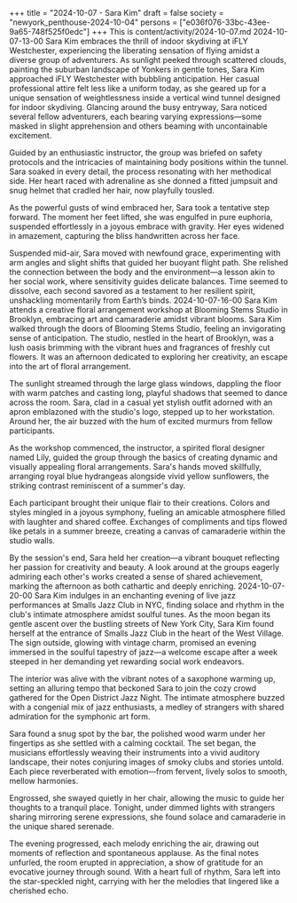 +++
title = "2024-10-07 - Sara Kim"
draft = false
society = "newyork_penthouse-2024-10-04"
persons = ["e036f076-33bc-43ee-9a65-748f525f0edc"]
+++
This is content/activity/2024-10-07.md
2024-10-07-13-00
Sara Kim embraces the thrill of indoor skydiving at iFLY Westchester, experiencing the liberating sensation of flying amidst a diverse group of adventurers.
As sunlight peeked through scattered clouds, painting the suburban landscape of Yonkers in gentle tones, Sara Kim approached iFLY Westchester with bubbling anticipation. Her casual professional attire felt less like a uniform today, as she geared up for a unique sensation of weightlessness inside a vertical wind tunnel designed for indoor skydiving. Glancing around the busy entryway, Sara noticed several fellow adventurers, each bearing varying expressions—some masked in slight apprehension and others beaming with uncontainable excitement.

Guided by an enthusiastic instructor, the group was briefed on safety protocols and the intricacies of maintaining body positions within the tunnel. Sara soaked in every detail, the process resonating with her methodical side. Her heart raced with adrenaline as she donned a fitted jumpsuit and snug helmet that cradled her hair, now playfully tousled.

As the powerful gusts of wind embraced her, Sara took a tentative step forward. The moment her feet lifted, she was engulfed in pure euphoria, suspended effortlessly in a joyous embrace with gravity. Her eyes widened in amazement, capturing the bliss handwritten across her face.

Suspended mid-air, Sara moved with newfound grace, experimenting with arm angles and slight shifts that guided her buoyant flight path. She relished the connection between the body and the environment—a lesson akin to her social work, where sensitivity guides delicate balances. Time seemed to dissolve, each second savored as a testament to her resilient spirit, unshackling momentarily from Earth’s binds.
2024-10-07-16-00
Sara Kim attends a creative floral arrangement workshop at Blooming Stems Studio in Brooklyn, embracing art and camaraderie amidst vibrant blooms.
Sara Kim walked through the doors of Blooming Stems Studio, feeling an invigorating sense of anticipation. The studio, nestled in the heart of Brooklyn, was a lush oasis brimming with the vibrant hues and fragrances of freshly cut flowers. It was an afternoon dedicated to exploring her creativity, an escape into the art of floral arrangement.

The sunlight streamed through the large glass windows, dappling the floor with warm patches and casting long, playful shadows that seemed to dance across the room. Sara, clad in a casual yet stylish outfit adorned with an apron emblazoned with the studio's logo, stepped up to her workstation. Around her, the air buzzed with the hum of excited murmurs from fellow participants.

As the workshop commenced, the instructor, a spirited floral designer named Lily, guided the group through the basics of creating dynamic and visually appealing floral arrangements. Sara's hands moved skillfully, arranging royal blue hydrangeas alongside vivid yellow sunflowers, the striking contrast reminiscent of a summer's day.

Each participant brought their unique flair to their creations. Colors and styles mingled in a joyous symphony, fueling an amicable atmosphere filled with laughter and shared coffee. Exchanges of compliments and tips flowed like petals in a summer breeze, creating a canvas of camaraderie within the studio walls.

By the session's end, Sara held her creation—a vibrant bouquet reflecting her passion for creativity and beauty. A look around at the groups eagerly admiring each other's works created a sense of shared achievement, marking the afternoon as both cathartic and deeply enriching.
2024-10-07-20-00
Sara Kim indulges in an enchanting evening of live jazz performances at Smalls Jazz Club in NYC, finding solace and rhythm in the club's intimate atmosphere amidst soulful tunes.
As the moon began its gentle ascent over the bustling streets of New York City, Sara Kim found herself at the entrance of Smalls Jazz Club in the heart of the West Village. The sign outside, glowing with vintage charm, promised an evening immersed in the soulful tapestry of jazz—a welcome escape after a week steeped in her demanding yet rewarding social work endeavors.

The interior was alive with the vibrant notes of a saxophone warming up, setting an alluring tempo that beckoned Sara to join the cozy crowd gathered for the Open District Jazz Night. The intimate atmosphere buzzed with a congenial mix of jazz enthusiasts, a medley of strangers with shared admiration for the symphonic art form.

Sara found a snug spot by the bar, the polished wood warm under her fingertips as she settled with a calming cocktail. The set began, the musicians effortlessly weaving their instruments into a vivid auditory landscape, their notes conjuring images of smoky clubs and stories untold. Each piece reverberated with emotion—from fervent, lively solos to smooth, mellow harmonies.

Engrossed, she swayed quietly in her chair, allowing the music to guide her thoughts to a tranquil place. Tonight, under dimmed lights with strangers sharing mirroring serene expressions, she found solace and camaraderie in the unique shared serenade.

The evening progressed, each melody enriching the air, drawing out moments of reflection and spontaneous applause. As the final notes unfurled, the room erupted in appreciation, a show of gratitude for an evocative journey through sound. With a heart full of rhythm, Sara left into the star-speckled night, carrying with her the melodies that lingered like a cherished echo.
